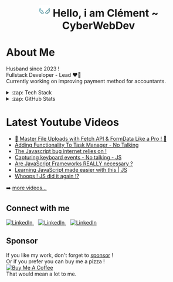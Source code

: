 <div align="center"><h1> <img src="https://github.com/Clemix37/Clemix37/blob/main/img/wings.gif" width="32px"/> Hello, i am Clément ~ CyberWebDev </h1> </div>

# About Me
Husband since 2023 !  
Fullstack Developer - Lead ❤️‍🔥  
Currently working on improving payment method for accountants.  


<details>
  <summary>:zap: Tech Stack</summary>

  ![JavaScript](https://img.shields.io/badge/JavaScript-323330?style=for-the-badge&logo=javascript&logoColor=F7DF1E)
  ![TypeScript](https://img.shields.io/badge/TypeScript-007ACC?style=for-the-badge&logo=typescript&logoColor=white)
  ![jQuery](https://img.shields.io/badge/jquery-%230769AD.svg?style=for-the-badge&logo=jquery&logoColor=white)
  ![Node.js ](https://img.shields.io/badge/Node.js-43853D?style=for-the-badge&logo=node.js&logoColor=white)
  ![Express.js](https://img.shields.io/badge/express.js-%23404d59.svg?style=for-the-badge&logo=express&logoColor=%2361DAFB)
  ![HTML5](https://img.shields.io/badge/HTML5-E34F26?style=for-the-badge&logo=html5&logoColor=white)
  ![CSS3](https://img.shields.io/badge/CSS3-1572B6?style=for-the-badge&logo=css3&logoColor=white)
  ![C#](https://img.shields.io/badge/c%23-%23239120.svg?style=for-the-badge&logo=c-sharp&logoColor=white)
  ![Electron.js](https://img.shields.io/badge/Electron-191970?style=for-the-badge&logo=Electron&logoColor=white)
  ![React](https://img.shields.io/badge/react-%2320232a.svg?style=for-the-badge&logo=react&logoColor=%2361DAFB)
  ![Python](https://img.shields.io/badge/Python-3776AB?style=for-the-badge&logo=python&logoColor=white)
  
  ![MongoDB](https://img.shields.io/badge/MongoDB-%234ea94b.svg?style=for-the-badge&logo=mongodb&logoColor=white)
  ![MySQL](https://img.shields.io/badge/mysql-%2300f.svg?style=for-the-badge&logo=mysql&logoColor=white)
  
  ![Git](https://img.shields.io/badge/git-%23F05033.svg?style=for-the-badge&logo=git&logoColor=white)
  ![GitHub](https://img.shields.io/badge/github-%23121011.svg?style=for-the-badge&logo=github&logoColor=white)
  ![GitLab](https://img.shields.io/badge/gitlab-%23181717.svg?style=for-the-badge&logo=gitlab&logoColor=white)
  ![JSONWebToken](https://img.shields.io/badge/json%20web%20tokens-323330?style=for-the-badge&logo=json-web-tokens&logoColor=pink)
  ![Jest](https://img.shields.io/badge/Jest-323330?style=for-the-badge&logo=Jest&logoColor=white)
  ![VSCode](https://img.shields.io/badge/Visual_Studio_Code-0078D4?style=for-the-badge&logo=visual%20studio%20code&logoColor=white)
  ![VS](https://img.shields.io/badge/Visual_Studio-5C2D91?style=for-the-badge&logo=visual%20studio&logoColor=white)
  ![ESLint](https://img.shields.io/badge/eslint-3A33D1?style=for-the-badge&logo=eslint&logoColor=white)
  ![Prettier](https://img.shields.io/badge/prettier-1A2C34?style=for-the-badge&logo=prettier&logoColor=F7BA3E)
  ![Brave](https://img.shields.io/badge/Brave-FF1B2D?style=for-the-badge&logo=Brave&logoColor=white)

</details>

<details>
  <summary>:zap: GitHub Stats</summary>

  ![](https://github-readme-stats.vercel.app/api?username=Clemix37&hide_border=false&include_all_commits=false&count_private=true)
  ![](https://github-readme-streak-stats.herokuapp.com/?user=Clemix37&hide_border=false)  
  ![](https://github-readme-stats.vercel.app/api/top-langs/?username=Clemix37&hide_border=false&include_all_commits=false&count_private=false&layout=compact)

</details>

# Latest Youtube Videos
<!-- BEGIN YOUTUBE-CARDS -->
<!-- END YOUTUBE-CARDS -->



- [📂 Master File Uploads with Fetch API & FormData Like a Pro ! 🚀](https://www.youtube.com/watch?v=6WBniTjcwWE)
- [Adding Functionality To Task Manager - No Talking](https://www.youtube.com/watch?v=IrAU3hEWzWo)
- [The Javascript bug internet relies on !](https://www.youtube.com/watch?v=PWgUVfpxDdM)
- [Capturing keyboard events - No talking - JS](https://www.youtube.com/watch?v=pove18DXa9Q)
- [Are JavaScript Frameworks REALLY necessary ?](https://www.youtube.com/watch?v=1uFotpv6R_0)
- [Learning JavaScript made easier with this | JS](https://www.youtube.com/watch?v=RFx3b8TNmoA)
- [Whoops ! JS did it again !?](https://youtu.be/mGv7_taD4Iw)

➡️ [more videos...](https://www.youtube.com/@CyberDevWeb/videos)

## Connect with me

<a href="https://cyberwebdev.fr">
  <picture>
    <source media="(prefers-color-scheme: dark)" srcset="./img/globe-dark.svg">
    <source media="(prefers-color-scheme: light)" srcset="./img/globe-light.svg">
    <img width="24" style="object-fit:content" alt="LinkedIn">
  </picture>
</a>
&nbsp;&nbsp;
<a href="https://www.youtube.com/@CyberDevWeb">
  <picture>
    <source media="(prefers-color-scheme: dark)" srcset="./img/youtube-dark.svg">
    <source media="(prefers-color-scheme: light)" srcset="./img/youtube-light.svg">
    <img width="24" style="object-fit:content" alt="LinkedIn">
  </picture>
</a>
&nbsp;&nbsp;
<a href="https://linkedin.com/in/clement-theret">
  <picture>
    <source media="(prefers-color-scheme: dark)" srcset="./img/linkedin-dark.svg">
    <source media="(prefers-color-scheme: light)" srcset="./img/linkedin-light.svg">
    <img width="24" style="object-fit:content" alt="LinkedIn">
  </picture>
</a>

## Sponsor

If you like my work, don't forget to [sponsor](https://github.com/sponsors/Clemix37) !  
Or if you prefer you can buy me a pizza !  
<a href="https://www.buymeacoffee.com/h4ckw1s3r" target="_blank"><img src="https://cdn.buymeacoffee.com/buttons/v2/default-blue.png" alt="Buy Me A Coffee" style="height: 60px !important;width: 217px !important;" ></a>  
That would mean a lot to me.
